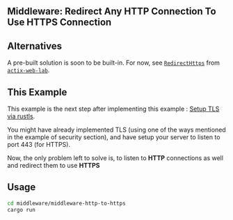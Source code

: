 ## Middleware: Redirect Any HTTP Connection To Use HTTPS Connection

## Alternatives

A pre-built solution is soon to be built-in. For now, see [`RedirectHttps`](https://docs.rs/actix-web-lab/0.16/actix_web_lab/middleware/struct.RedirectHttps.html) from [`actix-web-lab`](https://crates.io/crates/actix-web-lab).

## This Example

This example is the next step after implementing this example : [Setup TLS via rustls](https://github.com/actix/examples/tree/master/security/rustls).

You might have already implemented TLS (using one of the ways mentioned in the example of security section), and have setup your server to listen to port 443 (for HTTPS).

Now, the only problem left to solve is, to listen to **HTTP** connections as well and redirect them to use **HTTPS**

## Usage

```sh
cd middleware/middleware-http-to-https
cargo run
```
